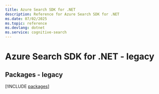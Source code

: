 ```yaml
---
title: Azure Search SDK for .NET
description: Reference for Azure Search SDK for .NET
ms.date: 07/02/2025
ms.topic: reference
ms.devlang: dotnet
ms.service: cognitive-search
---
```

# Azure Search SDK for .NET - legacy
## Packages - legacy
[!INCLUDE [packages](search-index.md)]